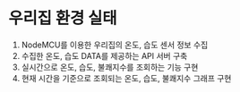 # 우리집 환경 실태
1. NodeMCU를 이용한 우리집의 온도, 습도 센서 정보 수집 
2. 수집한 온도, 습도 DATA를 제공하는 API 서버 구축
3. 실시간으로 온도, 습도, 불쾌지수를 조회하는 기능 구현
4. 현재 시간을 기준으로 조회되는 온도, 습도, 불쾌지수 그래프 구현

